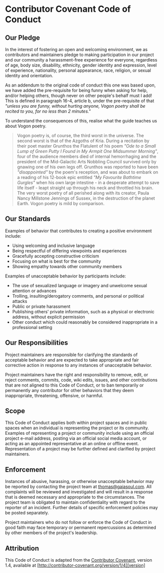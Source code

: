 
# Contributor Covenant Code of Conduct

## Our Pledge

In the interest of fostering an open and welcoming environment, we as
contributors and maintainers pledge to making participation in our project and
our community a harassment-free experience for everyone, regardless of age, body
size, disability, ethnicity, gender identity and expression, level of experience,
nationality, personal appearance, race, religion, or sexual identity and
orientation.

As an addendum to the original code of conduct this one was based upon, we have
added the pre-requisite for being funny when asking for help, and/or helping others,
though never on other people's behalf must I add! This is defined in paragraph
16-4, article b, under the pre-requisite of that _"unless you are funny, without
hurting anyone, Vogon poetry shall be recited to you, for no less than 2 minutes."_

To understand the consequences of this, realise what the guide teaches us about 
Vogon poetry.

> Vogon poetry is, of course, the third worst in the universe. The second worst is 
that of the Azgoths of Kria. During a recitation by their poet master Grunthos the 
Flatulent of his poem _"Ode to a Small Lump of Green Putty I Found in My Armpit One 
Midsummer Morning"_, four of the audience members died of internal hemorrhaging and 
the president of the Mid-Galactic Arts Nobbling Council survived only by gnawing one 
of his own legs off. Grunthos was reported to have been _"disappointed"_ by the poem's 
reception, and was about to embark on a reading of his 12-book epic entitled _"My Favourite 
Bathtime Gurgles"_ when his own large intestine - in a desperate attempt to save life 
itself - leapt straight up through his neck and throttled his brain. The very worst 
poetry of all perished along with its creator, Paula Nancy Millstone Jennings of Sussex, 
in the destruction of the planet Earth. Vogon poetry is mild by comparison.

## Our Standards

Examples of behavior that contributes to creating a positive environment
include:

* Using welcoming and inclusive language
* Being respectful of differing viewpoints and experiences
* Gracefully accepting constructive criticism
* Focusing on what is best for the community
* Showing empathy towards other community members

Examples of unacceptable behavior by participants include:

* The use of sexualized language or imagery and unwelcome sexual attention or
advances
* Trolling, insulting/derogatory comments, and personal or political attacks
* Public or private harassment
* Publishing others' private information, such as a physical or electronic
  address, without explicit permission
* Other conduct which could reasonably be considered inappropriate in a
  professional setting

## Our Responsibilities

Project maintainers are responsible for clarifying the standards of acceptable
behavior and are expected to take appropriate and fair corrective action in
response to any instances of unacceptable behavior.

Project maintainers have the right and responsibility to remove, edit, or
reject comments, commits, code, wiki edits, issues, and other contributions
that are not aligned to this Code of Conduct, or to ban temporarily or
permanently any contributor for other behaviors that they deem inappropriate,
threatening, offensive, or harmful.

## Scope

This Code of Conduct applies both within project spaces and in public spaces
when an individual is representing the project or its community. Examples of
representing a project or community include using an official project e-mail
address, posting via an official social media account, or acting as an appointed
representative at an online or offline event. Representation of a project may be
further defined and clarified by project maintainers.

## Enforcement

Instances of abusive, harassing, or otherwise unacceptable behavior may be
reported by contacting the project team at thomas@gaiasoul.com. All
complaints will be reviewed and investigated and will result in a response that
is deemed necessary and appropriate to the circumstances. The project team is
obligated to maintain confidentiality with regard to the reporter of an incident.
Further details of specific enforcement policies may be posted separately.

Project maintainers who do not follow or enforce the Code of Conduct in good
faith may face temporary or permanent repercussions as determined by other
members of the project's leadership.

## Attribution

This Code of Conduct is adapted from the [Contributor Covenant][homepage], version 1.4,
available at [http://contributor-covenant.org/version/1/4][version]

[homepage]: http://contributor-covenant.org
[version]: http://contributor-covenant.org/version/1/4/
